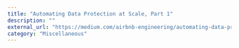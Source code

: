 ```yaml
---
title: "Automating Data Protection at Scale, Part 1"
description: ""
external_url: "https://medium.com/airbnb-engineering/automating-data-protection-at-scale-part-1-c74909328e08"
category: "Miscellaneous"
---
```

